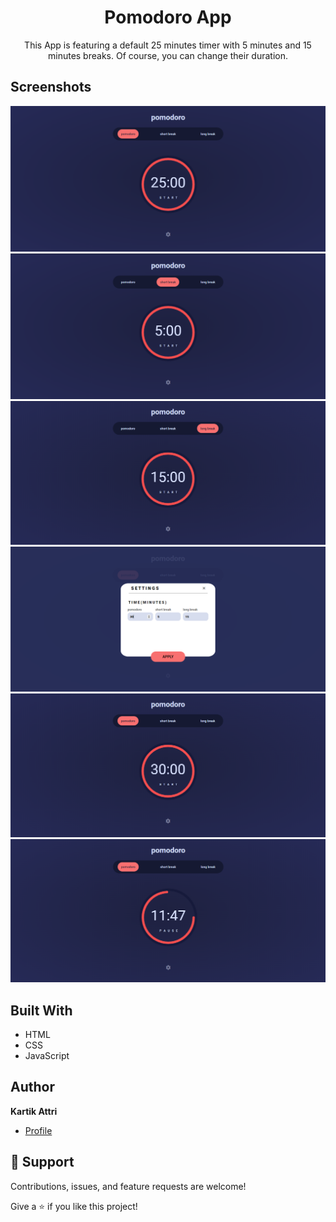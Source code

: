 <h1 align="center">Pomodoro App</h1>

<p align="center">This App is featuring a default 25 minutes timer with 5 minutes and 15 minutes breaks. Of course, you can change their duration.
</p>

## Screenshots

![](Screenshots/screen1.PNG)
![](Screenshots/screen2.PNG)
![](Screenshots/screen3.PNG)
![](Screenshots/screen4.PNG)
![](Screenshots/screen5.PNG)
![](Screenshots/screen6.PNG)


## Built With

- HTML
- CSS
- JavaScript

## Author

**Kartik Attri**

- [Profile](https://github.com/kartik-05 "Kartik Attri")

## 🤝 Support

Contributions, issues, and feature requests are welcome!

Give a ⭐️ if you like this project!
